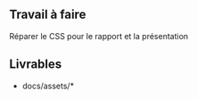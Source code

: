 ## Travail à faire

Réparer le CSS pour le rapport et la présentation


## Livrables
- docs/assets/*


